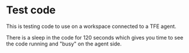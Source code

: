 # Test code

This is testing code to use on a workspace connected to a TFE agent. 

There is a sleep in the code for 120 seconds which gives you time to see the code running and "busy" on the agent side.